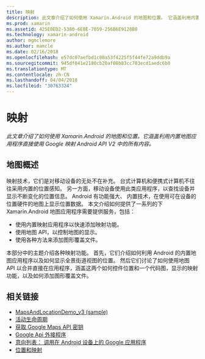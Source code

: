 ```yaml
---
title: 映射
description: 此文章介绍了如何使用 Xamarin.Android 的地图和位置。 它涵盖利用内置地图应用程序直接使用 Google 映射 Android API V2 中的所有内容。
ms.prod: xamarin
ms.assetid: 425E0ED2-5380-6EBE-7059-256B6E9128B8
ms.technology: xamarin-android
author: mgmclemore
ms.author: mamcle
ms.date: 02/16/2018
ms.openlocfilehash: e57dc07aefbd1c80a53f4225f5f44fe72a9ddb9a
ms.sourcegitcommit: 945df041e2180cb20af08b83cc703ecd1aedc6b0
ms.translationtype: MT
ms.contentlocale: zh-CN
ms.lasthandoff: 04/04/2018
ms.locfileid: "30763324"
---
```

# <a name="maps"></a>映射

_此文章介绍了如何使用 Xamarin.Android 的地图和位置。它涵盖利用内置地图应用程序直接使用 Google 映射 Android API V2 中的所有内容。_

## <a name="maps-overview"></a>地图概述

映射技术，它们是对移动设备的无处不在补充。 台式计算机和便携式计算机不往往采用内置的位置感知。 另一方面，移动设备使用此类应用程序，以查找设备并显示不断变化的位置信息。 Android 有功能强大、 内置技术，在使用可在设备的位置硬件的地图上显示位置数据。 本文介绍如何提供了一系列的下 Xamarin.Android 地图应用程序需要提供服务，包括： 

-  使用内置映射应用程序以快速添加映射功能。
-  使用地图 API，以控制地图的显示。
-  使用各种方法来添加图形覆盖文件。

本部分中的主题介绍各种映射功能。
首先，它们介绍如何利用 Android 的内置地图应用程序以及如何显示全景街道视图的位置。 然后它们讨论了如何使用地图 API 以合并直接在应用程序，涵盖这两个如何控件位置和一个代码图，显示的映射功能，以及如何添加图形覆盖文件。


## <a name="related-links"></a>相关链接

- [MapsAndLocationDemo_v3 (sample)](https://developer.xamarin.com/samples/monodroid/MapsAndLocationDemo_v3/)
- [活动生命周期](~/android/app-fundamentals/activity-lifecycle/index.md)
- [获取 Google Maps API 密钥](~/android/platform/maps-and-location/maps/obtaining-a-google-maps-api-key.md)
- [Google Api 外接程序](http://code.google.com/android/add-ons/google-apis/reference/index.html?com/google/android/maps/package-summary.html)
- [意向列表： 调用在 Android 设备上的 Google 应用程序](http://developer.android.com/guide/appendix/g-app-intents.html)
- [位置和映射](http://developer.android.com/guide/topics/location/index.html)
